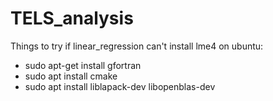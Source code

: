 # TELS_analysis

Things to try if linear_regression can't install lme4 on ubuntu:
- sudo apt-get install gfortran
- sudo apt install cmake
- sudo apt install liblapack-dev libopenblas-dev
